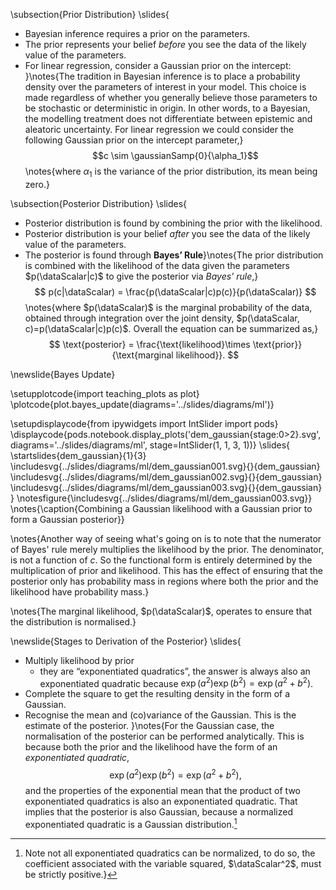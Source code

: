\subsection{Prior Distribution}
\slides{
* Bayesian inference requires a prior on the parameters.
* The prior represents your belief *before* you see the data of the likely value of the parameters.
* For linear regression, consider a Gaussian prior on the intercept:
}\notes{The tradition in Bayesian inference is to place a probability density over the parameters of interest in your model. This choice is made regardless of whether you generally believe those parameters to be stochastic or deterministic in origin. In other words, to a Bayesian, the modelling treatment does not differentiate between epistemic and aleatoric uncertainty. For linear regression we could consider the following Gaussian prior on the intercept parameter,}
  $$c \sim \gaussianSamp{0}{\alpha_1}$$
\notes{where $\alpha_1$ is the variance of the prior distribution, its mean being zero.}

\subsection{Posterior Distribution}
\slides{
* Posterior distribution is found by combining the prior with the likelihood.
* Posterior distribution is your belief *after* you see the data of the likely value of the parameters.
* The posterior is found through **Bayes’ Rule**}\notes{The prior distribution is combined with the likelihood of the data given the parameters $p(\dataScalar|c)$ to give the posterior via *Bayes' rule*,}
  $$
  p(c|\dataScalar) = \frac{p(\dataScalar|c)p(c)}{p(\dataScalar)}
  $$
  \notes{where $p(\dataScalar)$ is the marginal probability of the data, obtained through integration over the joint density, $p(\dataScalar, c)=p(\dataScalar|c)p(c)$. Overall the equation can be summarized as,}
  $$
  \text{posterior} = \frac{\text{likelihood}\times \text{prior}}{\text{marginal likelihood}}.
  $$



\newslide{Bayes Update}

\setupplotcode{import teaching_plots as plot}
\plotcode{plot.bayes_update(diagrams='../slides/diagrams/ml')}

\setupdisplaycode{from ipywidgets import IntSlider
import pods}
\displaycode{pods.notebook.display_plots('dem_gaussian{stage:0>2}.svg', 
                            diagrams='../slides/diagrams/ml', 
							stage=IntSlider(1, 1, 3, 1))}
\slides{
\startslides{dem_gaussian}{1}{3}
\includesvg{../slides/diagrams/ml/dem_gaussian001.svg}{}{dem_gaussian}
\includesvg{../slides/diagrams/ml/dem_gaussian002.svg}{}{dem_gaussian}
\includesvg{../slides/diagrams/ml/dem_gaussian003.svg}{}{dem_gaussian}
}
\notesfigure{\includesvg{../slides/diagrams/ml/dem_gaussian003.svg}}
\notes{\caption{Combining a Gaussian likelihood with a Gaussian prior to form a Gaussian posterior}}

\notes{Another way of seeing what's going on is to note that the numerator of Bayes' rule merely multiplies the likelihood by the prior. The denominator, is not a function of $c$. So the functional form is entirely determined by the multiplication of prior and likelihood. This has the effect of ensuring that the posterior only has probability mass in regions where both the prior and the likelihood have probability mass.}

\notes{The marginal likelihood, $p(\dataScalar)$, operates to ensure that the distribution is normalised.}

\newslide{Stages to Derivation of the Posterior}
\slides{
* Multiply likelihood by prior
  * they are “exponentiated quadratics”, the answer is always also an exponentiated quadratic because $\exp(a^2)\exp(b^2) = \exp(a^2 + b^2)$.
* Complete the square to get the resulting density in the form of a Gaussian.
* Recognise the mean and (co)variance of the Gaussian. This is the estimate of the posterior.
}\notes{For the Gaussian case, the normalisation of the posterior can be performed analytically. This is because both the prior and the likelihood have the form of an *exponentiated quadratic*,
$$
\exp(a^2)\exp(b^2) = \exp(a^2 + b^2),
$$
and the properties of the exponential mean that the product of two exponentiated quadratics is also an exponentiated quadratic. That implies that the posterior is also Gaussian, because a normalized exponentiated quadratic is a Gaussian distribution.[^normalize-gaussian]

[^normalize-gaussian]: Note not all exponentiated quadratics can be normalized, to do so, the coefficient associated with the variable squared, $\dataScalar^2$, must be strictly positive.}
